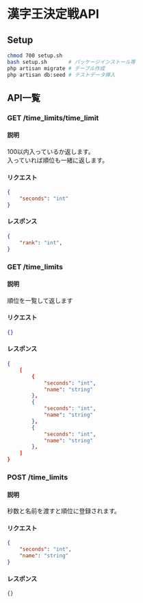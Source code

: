 # 漢字王決定戦API
## Setup
```bash
chmod 700 setup.sh
bash setup.sh       # パッケージインストール等
php artisan migrate # テーブル作成
php artisan db:seed # テストデータ挿入
```
## API一覧
### GET /time_limits/time_limit
#### 説明
100以内入っているか返します。  
入っていれば順位も一緒に返します。
#### リクエスト
```json
{
    "seconds": "int"
}
```
#### レスポンス
```json
{
    "rank": "int",
}
```

### GET /time_limits
#### 説明
順位を一覧して返します
#### リクエスト
```json
{}
```
#### レスポンス
```json
{
    [
        {
            "seconds": "int",
            "name": "string"
        },
        {
            "seconds": "int",
            "name": "string"
        },
        {
            "seconds": "int",
            "name": "string"
        },
    ]
}
```

### POST /time_limits
#### 説明
秒数と名前を渡すと順位に登録されます。
#### リクエスト
```json
{
    "seconds": "int",
    "name": "string"
}
```
#### レスポンス
```json
{}
```


